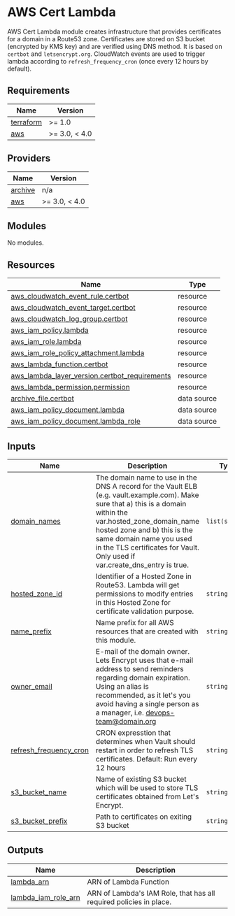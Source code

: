 # AWS Cert Lambda
AWS Cert Lambda module creates infrastructure that provides certificates for a domain in a Route53 zone.
Certificates are stored on S3 bucket (encrypted by KMS key) and are verified using DNS method.
It is based on `certbot` and `letsencrypt.org`. CloudWatch events are used to trigger lambda according
to `refresh_frequency_cron` (once every 12 hours by default).

## Requirements

| Name | Version |
|------|---------|
| <a name="requirement_terraform"></a> [terraform](#requirement\_terraform) | >= 1.0 |
| <a name="requirement_aws"></a> [aws](#requirement\_aws) | >= 3.0, < 4.0 |

## Providers

| Name | Version |
|------|---------|
| <a name="provider_archive"></a> [archive](#provider\_archive) | n/a |
| <a name="provider_aws"></a> [aws](#provider\_aws) | >= 3.0, < 4.0 |

## Modules

No modules.

## Resources

| Name | Type |
|------|------|
| [aws_cloudwatch_event_rule.certbot](https://registry.terraform.io/providers/hashicorp/aws/latest/docs/resources/cloudwatch_event_rule) | resource |
| [aws_cloudwatch_event_target.certbot](https://registry.terraform.io/providers/hashicorp/aws/latest/docs/resources/cloudwatch_event_target) | resource |
| [aws_cloudwatch_log_group.certbot](https://registry.terraform.io/providers/hashicorp/aws/latest/docs/resources/cloudwatch_log_group) | resource |
| [aws_iam_policy.lambda](https://registry.terraform.io/providers/hashicorp/aws/latest/docs/resources/iam_policy) | resource |
| [aws_iam_role.lambda](https://registry.terraform.io/providers/hashicorp/aws/latest/docs/resources/iam_role) | resource |
| [aws_iam_role_policy_attachment.lambda](https://registry.terraform.io/providers/hashicorp/aws/latest/docs/resources/iam_role_policy_attachment) | resource |
| [aws_lambda_function.certbot](https://registry.terraform.io/providers/hashicorp/aws/latest/docs/resources/lambda_function) | resource |
| [aws_lambda_layer_version.certbot_requirements](https://registry.terraform.io/providers/hashicorp/aws/latest/docs/resources/lambda_layer_version) | resource |
| [aws_lambda_permission.permission](https://registry.terraform.io/providers/hashicorp/aws/latest/docs/resources/lambda_permission) | resource |
| [archive_file.certbot](https://registry.terraform.io/providers/hashicorp/archive/latest/docs/data-sources/file) | data source |
| [aws_iam_policy_document.lambda](https://registry.terraform.io/providers/hashicorp/aws/latest/docs/data-sources/iam_policy_document) | data source |
| [aws_iam_policy_document.lambda_role](https://registry.terraform.io/providers/hashicorp/aws/latest/docs/data-sources/iam_policy_document) | data source |

## Inputs

| Name | Description | Type | Default | Required |
|------|-------------|------|---------|:--------:|
| <a name="input_domain_names"></a> [domain\_names](#input\_domain\_names) | The domain name to use in the DNS A record for the Vault ELB (e.g. vault.example.com). Make sure that a) this is a domain within the var.hosted\_zone\_domain\_name hosted zone and b) this is the same domain name you used in the TLS certificates for Vault. Only used if var.create\_dns\_entry is true. | `list(string)` | `null` | no |
| <a name="input_hosted_zone_id"></a> [hosted\_zone\_id](#input\_hosted\_zone\_id) | Identifier of a Hosted Zone in Route53. Lambda will get permissions to modify entries in this Hosted Zone for certificate validation purpose. | `string` | n/a | yes |
| <a name="input_name_prefix"></a> [name\_prefix](#input\_name\_prefix) | Name prefix for all AWS resources that are created with this module. | `string` | n/a | yes |
| <a name="input_owner_email"></a> [owner\_email](#input\_owner\_email) | E-mail of the domain owner. Lets Encrypt uses that e-mail address to send reminders regarding domain expiration. Using an alias is recommended, as it let's you avoid having a single person as a manager, i.e. devops-team@domain.org | `string` | n/a | yes |
| <a name="input_refresh_frequency_cron"></a> [refresh\_frequency\_cron](#input\_refresh\_frequency\_cron) | CRON expresstion that determines when Vault should restart in order to refresh TLS certificates. Default: Run every 12 hours | `string` | `"0 */12 * * ? *"` | no |
| <a name="input_s3_bucket_name"></a> [s3\_bucket\_name](#input\_s3\_bucket\_name) | Name of existing S3 bucket which will be used to store TLS certificates obtained from Let's Encrypt. | `string` | n/a | yes |
| <a name="input_s3_bucket_prefix"></a> [s3\_bucket\_prefix](#input\_s3\_bucket\_prefix) | Path to certificates on exiting S3 bucket | `string` | n/a | yes |

## Outputs

| Name | Description |
|------|-------------|
| <a name="output_lambda_arn"></a> [lambda\_arn](#output\_lambda\_arn) | ARN of Lambda Function |
| <a name="output_lambda_iam_role_arn"></a> [lambda\_iam\_role\_arn](#output\_lambda\_iam\_role\_arn) | ARN of Lambda's IAM Role, that has all required policies in place. |
